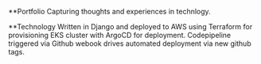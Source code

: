 **Portfolio 
Capturing thoughts and experiences in technlogy. 

**Technology
Written in Django and deployed to AWS using Terraform for provisioning EKS cluster with ArgoCD for deployment. Codepipeline triggered via Github webook drives automated deployment via new github tags. 